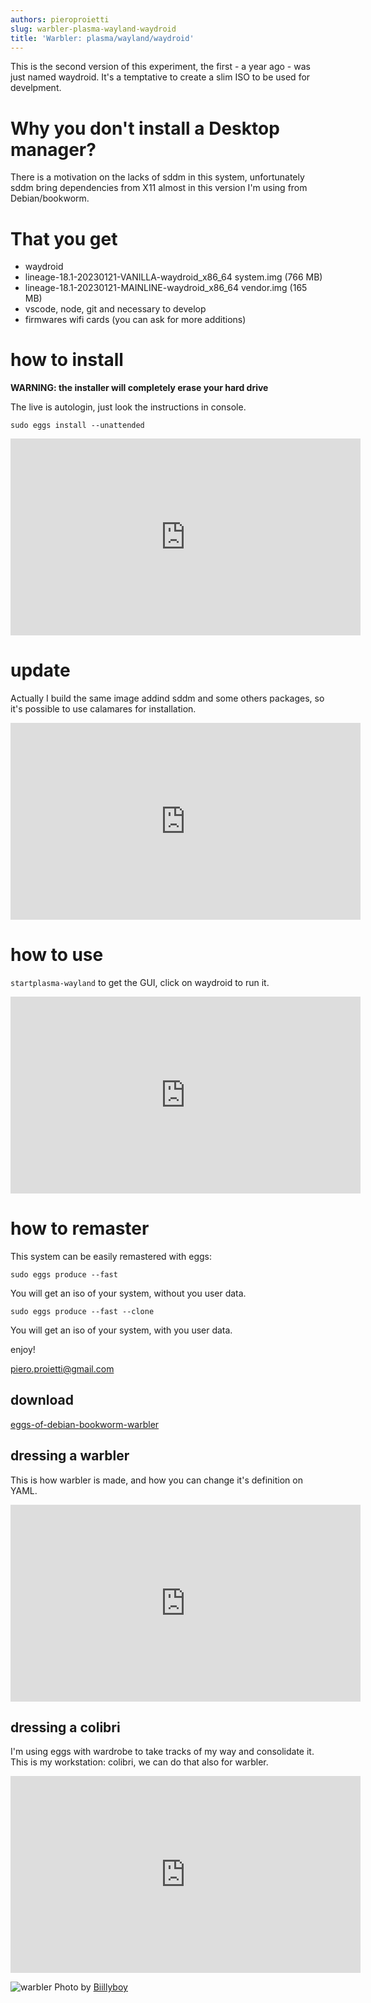 ```yaml
---
authors: pieroproietti
slug: warbler-plasma-wayland-waydroid
title: 'Warbler: plasma/wayland/waydroid'
---
```


This is the second version of this experiment, the first - a year ago - was  just named waydroid. It's a temptative to create a slim ISO to be used for develpment.

# Why you don't install a Desktop manager?

There is a motivation on the lacks of sddm in this system, unfortunately
sddm bring dependencies from X11 almost in this version I'm using 
from Debian/bookworm.

# That you get

* waydroid
* lineage-18.1-20230121-VANILLA-waydroid_x86_64 system.img (766 MB)
* lineage-18.1-20230121-MAINLINE-waydroid_x86_64 vendor.img (165 MB)
* vscode, node, git and necessary to develop
* firmwares wifi cards (you can ask for more additions)

# how to install

**WARNING: the installer will completely erase your hard drive**

The live is autologin, just look the instructions in console.

```sudo eggs install --unattended```

<iframe width="560" height="315" src="https://www.youtube.com/embed/HfoZsqfIqAA" title="YouTube video player" frameborder="0" allow="accelerometer; autoplay; clipboard-write; encrypted-media; gyroscope; picture-in-picture; web-share" allowfullscreen></iframe>

# update 
Actually I build the same image addind sddm and some others packages, so it's possible to use calamares for installation.

<iframe width="560" height="315" src="https://www.youtube.com/embed/TqTRyu4b-Ug" title="YouTube video player" frameborder="0" allow="accelerometer; autoplay; clipboard-write; encrypted-media; gyroscope; picture-in-picture; web-share" allowfullscreen></iframe>

# how to use
```startplasma-wayland``` to get the GUI, click on waydroid to run it.
<iframe width="560" height="315" src="https://www.youtube.com/embed/kMnCWhEqCGA" title="YouTube video player" frameborder="0" allow="accelerometer; autoplay; clipboard-write; encrypted-media; gyroscope; picture-in-picture; web-share" allowfullscreen></iframe>

# how to remaster
This system can be easily remastered with eggs:

```sudo eggs produce --fast```

You will get an iso of your system, without you user data.

```sudo eggs produce --fast --clone```

You will get an iso of your system, with you user data.

enjoy!

piero.proietti@gmail.com


## download
[eggs-of-debian-bookworm-warbler](https://sourceforge.net/projects/penguins-eggs/files/ISOS/debian/bookworm/)

## dressing a warbler
This is how warbler is made, and how you can change it's definition on YAML.
<iframe width="560" height="315" src="https://www.youtube.com/embed/ejZFgNpSs0s" title="YouTube video player" frameborder="0" allow="accelerometer; autoplay; clipboard-write; encrypted-media; yroscope; picture-in-picture; web-share" allowfullscreen></iframe>

## dressing a colibri
I'm using eggs with wardrobe to take tracks of my way and consolidate it. This is my workstation: colibri, we can do that also for warbler.
<iframe width="560" height="315" src="https://www.youtube.com/embed/JbuxcfOTdCA" title="YouTube video player" frameborder="0" allow="accelerometer; autoplay; clipboard-write; encrypted-media; gyroscope; picture-in-picture; web-share" allowfullscreen></iframe>

![warbler](/images/warbler.jpg)
Photo by [Biillyboy](https://www.flickr.com/photos/billyboysfotocolection/4843548058/in/photostream/)